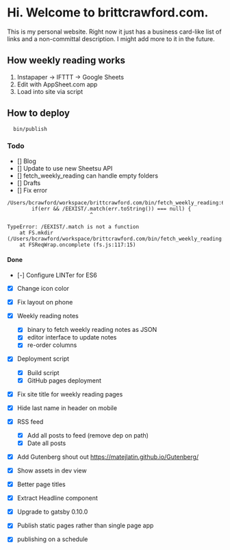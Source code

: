 # Hi. Welcome to brittcrawford.com.

This is my personal website. Right now it just has a business card-like list of links and a non-committal description. I might add more to it in the future.

## How weekly reading works

1. Instapaper -> IFTTT -> Google Sheets
2. Edit with AppSheet.com app
3. Load into site via script

## How to deploy

      bin/publish

### Todo

- [] Blog
- [] Update to use new Sheetsu API
- [] fetch_weekly_reading can handle empty folders
- [] Drafts
- [] Fix error

```
/Users/bcrawford/workspace/brittcrawford.com/bin/fetch_weekly_reading:64
        if(err && /EEXIST/.match(err.toString()) === null) {
                           ^

TypeError: /EEXIST/.match is not a function
    at FS.mkdir (/Users/bcrawford/workspace/brittcrawford.com/bin/fetch_weekly_reading:64:28)
    at FSReqWrap.oncomplete (fs.js:117:15)
```

#### Done
- [-] Configure LINTer for ES6
- [x] Change icon color
- [x] Fix layout on phone
- [x] Weekly reading notes
  + [x] binary to fetch weekly reading notes as JSON
  + [x] editor interface to update notes
  + [x] re-order columns
- [x] Deployment script
  + [x] Build script
  + [x] GitHub pages deployment
- [x] Fix site title for weekly reading pages
- [x] Hide last name in header on mobile
- [x] RSS feed
  + [x] Add all posts to feed (remove dep on path)
  + [x] Date all posts
- [x] Add Gutenberg shout out https://matejlatin.github.io/Gutenberg/
- [x] Show assets in dev view
- [x] Better page titles
- [x] Extract Headline component
- [x] Upgrade to gatsby 0.10.0
- [x] Publish static pages rather than single page app
- [x] publishing on a schedule



